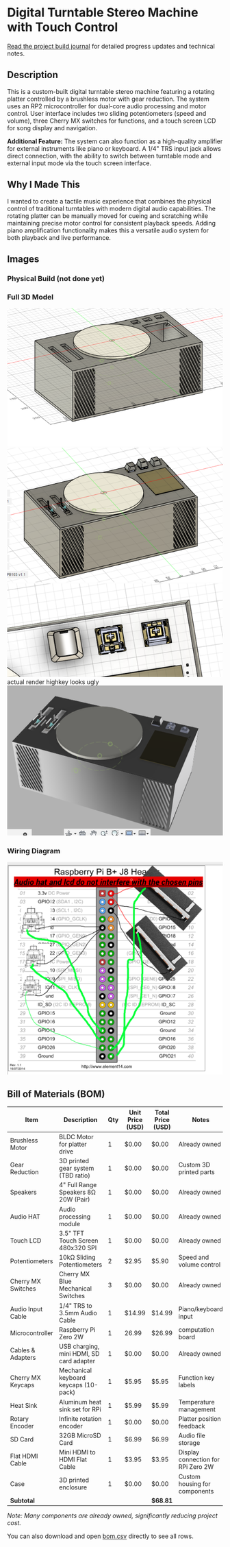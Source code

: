 # Digital Turntable Stereo Machine with Touch Control
[Read the project build journal](journal.md) for detailed progress updates and technical notes.

## Description
This is a custom-built digital turntable stereo machine featuring a rotating platter controlled by a brushless motor with gear reduction. The system uses an RP2 microcontroller for dual-core audio processing and motor control. User interface includes two sliding potentiometers (speed and volume), three Cherry MX switches for functions, and a touch screen LCD for song display and navigation.

**Additional Feature:** The system can also function as a high-quality amplifier for external instruments like piano or keyboard. A 1/4" TRS input jack allows direct connection, with the ability to switch between turntable mode and external input mode via the touch screen interface.

## Why I Made This
I wanted to create a tactile music experience that combines the physical control of traditional turntables with modern digital audio capabilities. The rotating platter can be manually moved for cueing and scratching while maintaining precise motor control for consistent playback speeds. Adding piano amplification functionality makes this a versatile audio system for both playback and live performance.

## Images
### Physical Build (not done yet)


### Full 3D Model
![alt text](img/d.png)
![alt text](img/3dcomponets.png)
![alt text](image.png)
actual render highkey looks ugly 
![alt text](image-1.png)
### Wiring Diagram
![alt text](img/image-1.png)

## Bill of Materials (BOM)

| Item                | Description                                    | Qty | Unit Price (USD) | Total Price (USD) | Notes                        |
|---------------------|------------------------------------------------|-----|------------------|-------------------|------------------------------|
| Brushless Motor     | BLDC Motor for platter drive                  | 1   | $0.00            | $0.00             | Already owned                |
| Gear Reduction      | 3D printed gear system (TBD ratio)            | 1   | $0.00            | $0.00             | Custom 3D printed parts      |
| Speakers            | 4" Full Range Speakers 8Ω 20W (Pair)          | 1   | $0.00            | $0.00             | Already owned                |
| Audio HAT           | Audio processing module                        | 1   | $0.00            | $0.00             | Already owned                |
| Touch LCD           | 3.5" TFT Touch Screen 480x320 SPI             | 1   | $0.00            | $0.00             | Already owned                |
| Potentiometers      | 10kΩ Sliding Potentiometers                   | 2   | $2.95            | $5.90             | Speed and volume control     |
| Cherry MX Switches  | Cherry MX Blue Mechanical Switches            | 3   | $0.00            | $0.00             | Already owned                |
| Audio Input Cable   | 1/4" TRS to 3.5mm Audio Cable                 | 1   | $14.99           | $14.99            | Piano/keyboard input         |
| Microcontroller     | Raspberry Pi Zero 2W                          | 1   | 26.99            | $26.99             | computation board              |
| Cables & Adapters   | USB charging, mini HDMI, SD card adapter      | 1   | $0.00            | $0.00             | Already owned                |
| Cherry MX Keycaps   | Mechanical keyboard keycaps (10-pack)         | 1   | $5.95            | $5.95             | Function key labels          |
| Heat Sink           | Aluminum heat sink set for RPi                | 1   | $5.99            | $5.99             | Temperature management       |
| Rotary Encoder      | Infinite rotation encoder                      | 1   | $0.00            | $0.00             | Platter position feedback    |
| SD Card             | 32GB MicroSD Card                              | 1   | $6.99            | $6.99             | Audio file storage           |
| Flat HDMI Cable     | Mini HDMI to HDMI Flat Cable                  | 1   | $3.95            | $3.95             | Display connection for RPi Zero 2W |
| Case                | 3D printed enclosure                           | 1   | $0.00            | $0.00             | Custom housing for components|
| **Subtotal**        |                                                |     |                  | **$68.81**        |                              |

*Note: Many components are already owned, significantly reducing project cost.*

You can also download and open [bom.csv](bom.csv) directly to see all rows.

